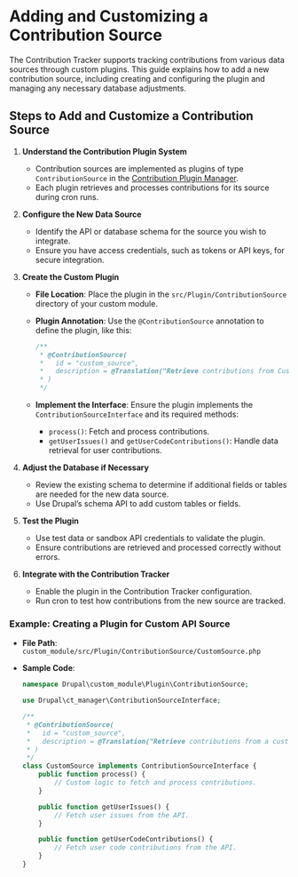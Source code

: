 # Adding and Customizing a Contribution Source

The Contribution Tracker supports tracking contributions from various data sources through custom plugins. This guide explains how to add a new contribution source, including creating and configuring the plugin and managing any necessary database adjustments.

## Steps to Add and Customize a Contribution Source

1. **Understand the Contribution Plugin System**  
   - Contribution sources are implemented as plugins of type `ContributionSource` in the [Contribution Plugin Manager](../../web/modules/custom/ct_manager).  
   - Each plugin retrieves and processes contributions for its source during cron runs.  

2. **Configure the New Data Source**  
   - Identify the API or database schema for the source you wish to integrate.  
   - Ensure you have access credentials, such as tokens or API keys, for secure integration.  

3. **Create the Custom Plugin**  
   - **File Location**: Place the plugin in the `src/Plugin/ContributionSource` directory of your custom module.  
   - **Plugin Annotation**: Use the `@ContributionSource` annotation to define the plugin, like this:

     ```php
     /**
      * @ContributionSource(
      *   id = "custom_source",
      *   description = @Translation("Retrieve contributions from Custom Source.")
      * )
      */
     ```

   - **Implement the Interface**: Ensure the plugin implements the `ContributionSourceInterface` and its required methods:  
     - `process()`: Fetch and process contributions.  
     - `getUserIssues()` and `getUserCodeContributions()`: Handle data retrieval for user contributions.  

4. **Adjust the Database if Necessary**  
   - Review the existing schema to determine if additional fields or tables are needed for the new data source.  
   - Use Drupal’s schema API to add custom tables or fields.  

5. **Test the Plugin**  
   - Use test data or sandbox API credentials to validate the plugin.  
   - Ensure contributions are retrieved and processed correctly without errors.  

6. **Integrate with the Contribution Tracker**  
   - Enable the plugin in the Contribution Tracker configuration.  
   - Run cron to test how contributions from the new source are tracked.  

### Example: Creating a Plugin for Custom API Source

- **File Path**: `custom_module/src/Plugin/ContributionSource/CustomSource.php`  
- **Sample Code**:

   ```php
   namespace Drupal\custom_module\Plugin\ContributionSource;

   use Drupal\ct_manager\ContributionSourceInterface;

   /**
    * @ContributionSource(
    *   id = "custom_source",
    *   description = @Translation("Retrieve contributions from a custom API.")
    * )
    */
   class CustomSource implements ContributionSourceInterface {
       public function process() {
           // Custom logic to fetch and process contributions.
       }

       public function getUserIssues() {
           // Fetch user issues from the API.
       }

       public function getUserCodeContributions() {
           // Fetch user code contributions from the API.
       }
   }
   ```
